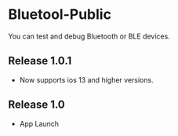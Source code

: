 # Bluetool-Public

You can test and debug Bluetooth or BLE devices.

## Release 1.0.1
- Now supports ios 13 and higher versions.

## Release 1.0
- App Launch

